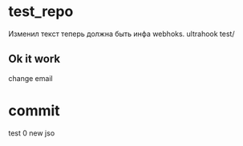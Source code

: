 # test_repo
Изменил текст теперь должна быть инфа webhoks.
ultrahook test/
## Ok it work
change email 
# commit 
test 0
new jso

